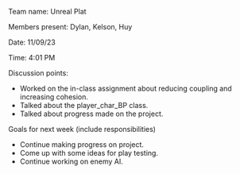 Team name: Unreal Plat

Members present: Dylan, Kelson, Huy

Date: 11/09/23

Time: 4:01 PM

Discussion points:

* Worked on the in-class assignment about reducing coupling and increasing cohesion.
* Talked about the player_char_BP class. 
* Talked about progress made on the project.

Goals for next week (include responsibilities)

* Continue making progress on project.
* Come up with some ideas for play testing.
* Continue working on enemy AI.
